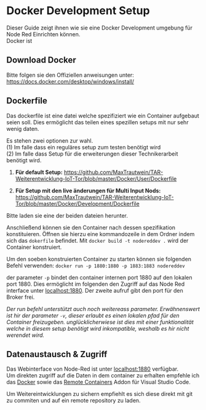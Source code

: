 # Docker Development Setup
Dieser Guide zeigt ihnen wie sie eine Docker Development umgebung für Node Red Einrichten können.
<br/>Docker ist 
 
## Download Docker
Bitte folgen sie den Offiziellen anweisungen unter:
https://docs.docker.com/desktop/windows/install/
 
 
 
## Dockerfile
 
 Das dockerfile ist eine datei welche spezifiziert wie ein Container aufgebaut seien soll.
 Dies ermöglicht das teilen eines spezillen setups mit nur sehr wenig daten.


Es stehen zwei optionen zur wahl. 
<br/>(1) Im falle dass ein reguläres setup zum testen benötigt wird
<br/>(2) Im falle dass Setup für die erweiterungen dieser Technikerarbeit benötigt wird. 
 
1. **Für default Setup:** https://github.com/MaxTrautwein/TAR-Weiterentwicklung-IoT-Tor/blob/master/Docker/User/Dockerfile
 
2. **Für Setup mit den live änderungen für Multi Input Nods:** https://github.com/MaxTrautwein/TAR-Weiterentwicklung-IoT-Tor/blob/master/Docker/Development/Dockerfile
 

Bitte laden sie eine der beiden dateien herunter.

Anschließend können sie den Container nach dessen spezifikation konstituieren.
Öffnen sie hierzu eine kommandozeile in dem Ordner indem sich das `dokerfile` befindet.
Mit `docker build -t nodereddev .` wird der Container konstruiert. 

Um den soeben konstruierten Container zu starten können sie folgenden Befehl verwenden: `docker run -p 1880:1880 -p 1883:1883 nodereddev`
 
der parameter `-p` bindet den container internen port 1880 auf den lokalen port 1880.
Dies ermöglicht im folgenden den Zugriff auf das Node Red interface unter [localhost:1880](http://localhost:1880).
Der zweite aufruf gibt den port für den Broker frei.

_Der run befehl unterstützt auch noch weitereass parameter. Erwähnenswert ist hir der parameter `-v`, dieser erlaubt es einen lokalen pfad für den Container freizugeben. unglücklicherwiese ist dies mit einer funktionalität welche in diesem setup benötigt wird inkompatible, weshalb es hir nicht werendet wird._

## Datenaustausch & Zugriff
Das Webinterface von Node-Red ist unter  [localhost:1880](localhost:1880) verfügbar.
<br/>Um direkten zugriff auf die Daten in dem container zu erhalten empfehle ich das [Docker](https://marketplace.visualstudio.com/items?itemName=ms-azuretools.vscode-docker) sowie das [Remote Containers](https://marketplace.visualstudio.com/items?itemName=ms-vscode-remote.remote-containers) Addon für Visual Studio Code.

Um Weitereintwicklungen zu sichern empfiehlt es sich diese direkt mit git zu commiten und auf ein remote repository zu laden.